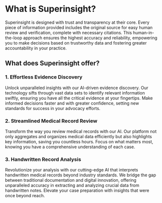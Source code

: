 # What is Superinsight?

Superinsight is designed with trust and transparency at their core. Every piece of information provided includes the original source for easy human review and verification, complete with necessary citations. This human-in-the-loop approach ensures the highest accuracy and reliability, empowering you to make decisions based on trustworthy data and fostering greater accountability in your practice.

## What does Superinsight offer?

### 1. Effortless Evidence Discovery

Unlock unparalleled insights with our AI-driven evidence discovery. Our technology sifts through vast data sets to identify relevant information swiftly, ensuring you have all the critical evidence at your fingertips. Make informed decisions faster and with greater confidence, setting new standards for success in your advocacy efforts.

### 2. Streamlined Medical Record Review

Transform the way you review medical records with our AI. Our platform not only aggregates and organizes medical data efficiently but also highlights key information, saving you countless hours. Focus on what matters most, knowing you have a comprehensive understanding of each case.

### 3. Handwritten Record Analysis

Revolutionize your analysis with our cutting-edge AI that interprets handwritten medical records beyond industry standards. We bridge the gap between traditional documentation and digital innovation, offering unparalleled accuracy in extracting and analyzing crucial data from handwritten notes. Elevate your case preparation with insights that were once beyond reach.
